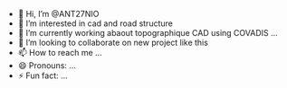 - 👋 Hi, I’m @ANT27NIO
- 👀 I’m interested in cad and road structure
- 🌱 I’m currently working abaout topographique CAD using COVADIS ...
- 💞️ I’m looking to collaborate on new project like this
- 📫 How to reach me ...
- 😄 Pronouns: ...
- ⚡ Fun fact: ...

<!---
ANT27NIO/ANT27NIO is a ✨ special ✨ repository because its `README.md` (this file) appears on your GitHub profile.
You can click the Preview link to take a look at your changes.
--->
